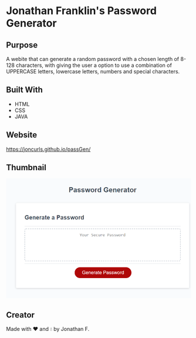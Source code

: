 # Jonathan Franklin's Password Generator

## Purpose
A webite that can generate a random password with a chosen length of 8-128 characters, with giving the user a option to use a combination of UPPERCASE letters, lowercase letters, numbers and special characters.

## Built With
* HTML
* CSS
* JAVA

## Website
https://joncurls.github.io/passGen/

## Thumbnail
![Screenshot](assets/images/thumbnail.PNG)

## Creator
Made with ❤️ and 💧 by Jonathan F.